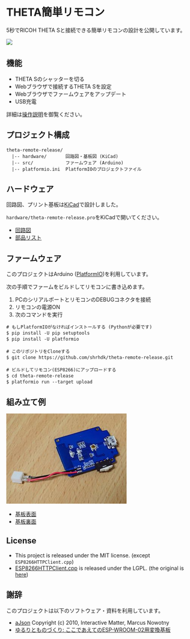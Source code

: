 # THETA簡単リモコン

5秒でRICOH THETA Sと接続できる簡単リモコンの設計を公開しています。

[![](http://img.youtube.com/vi/02DGiVLA_kg/0.jpg)](https://www.youtube.com/watch?v=02DGiVLA_kg)

## 機能

- THETA Sのシャッターを切る
- Webブラウザで接続するTHETA Sを設定
- Webブラウザでファームウェアをアップデート
- USB充電

詳細は[操作説明](doc/instruction-manual.md)を御覧ください。

## プロジェクト構成

```
theta-remote-release/
  |-- hardware/       回路図・基板図 (KiCad)
  |-- src/            ファームウェア (Arduino)
  |-- platformio.ini  PlatformIOのプロジェクトファイル
```

## ハードウェア

回路図、プリント基板は[KiCad](http://kicad-pcb.org/)で設計しました。

`hardware/theta-remote-release.pro`をKiCadで開いてください。

- [回路図](hardware/theta-remote-release.sch.svg)
- [部品リスト](hardware/parts.md)

## ファームウェア

このプロジェクトはArduino ([PlatformIO](http://http://platformio.org/))を利用しています。

次の手順でファームをビルドしてリモコンに書き込めます。

1. PCのシリアルポートとリモコンのDEBUGコネクタを接続
2. リモコンの電源ON
3. 次のコマンドを実行

```
# もしPlatformIOがなければインストールする (Pythonが必要です)
$ pip install -U pip setuptools     
$ pip install -U platformio

# このリポジトリをCloneする
$ git clone https://github.com/shrhdk/theta-remote-release.git

# ビルドしてリモコン(ESP8266)にアップロードする
$ cd theta-remote-release
$ platformio run --target upload
```

## 組み立て例

[![組み立て済みの写真](doc/overview_thumb.jpg)](doc/overview.jpg)

- [基板表面](doc/front.jpg)
- [基板裏面](doc/back.jpg)

## License

- This project is released under the MIT license. (except `ESP8266HTTPClient.cpp`)
- [ESP8266HTTPClient.cpp](src/ESP8266HTTPClient.cpp) is released under the LGPL. (the original is [here](https://github.com/esp8266/Arduino/blob/2.2.0/libraries/ESP8266HTTPClient/src/ESP8266HTTPClient.cpp))

## 謝辞

このプロジェクトは以下のソフトウェア・資料を利用しています。

- [aJson](https://github.com/interactive-matter/aJson) Copyright (c) 2010, Interactive Matter, Marcus Nowotny
- [ゆるりとものづくり: ここであえてのESP-WROOM-02用変換基板](http://monomake.blogspot.jp/2015/08/esp-wroom-02.html)
